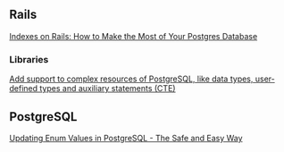 ## Rails

[Indexes on Rails: How to Make the Most of Your Postgres Database](https://karolgalanciak.com/blog/2018/08/19/indexes-on-rails-how-to-make-the-most-of-your-postgres-database/)

### Libraries

[Add support to complex resources of PostgreSQL, like data types, user-defined types and auxiliary statements (CTE)](https://github.com/crashtech/torque-postgresql)


## PostgreSQL

[Updating Enum Values in PostgreSQL - The Safe and Easy Way](https://blog.yo1.dog/updating-enum-values-in-postgresql-the-safe-and-easy-way/)
